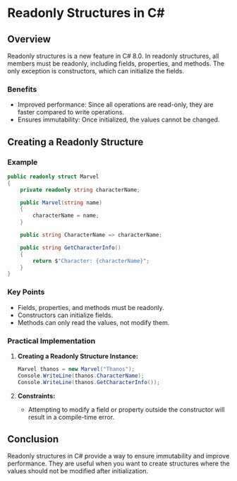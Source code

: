 
# Readonly Structures in C#

## Overview

Readonly structures is a new feature in C# 8.0. In readonly structures, all members must be readonly, including fields, properties, and methods. The only exception is constructors, which can initialize the fields.

### Benefits
- Improved performance: Since all operations are read-only, they are faster compared to write operations.
- Ensures immutability: Once initialized, the values cannot be changed.

## Creating a Readonly Structure

### Example
```csharp
public readonly struct Marvel
{
    private readonly string characterName;

    public Marvel(string name)
    {
        characterName = name;
    }

    public string CharacterName => characterName;

    public string GetCharacterInfo()
    {
        return $"Character: {characterName}";
    }
}
```

### Key Points
- Fields, properties, and methods must be readonly.
- Constructors can initialize fields.
- Methods can only read the values, not modify them.

### Practical Implementation

1. **Creating a Readonly Structure Instance:**
    ```csharp
    Marvel thanos = new Marvel("Thanos");
    Console.WriteLine(thanos.CharacterName);
    Console.WriteLine(thanos.GetCharacterInfo());
    ```

2. **Constraints:**
    - Attempting to modify a field or property outside the constructor will result in a compile-time error.

## Conclusion

Readonly structures in C# provide a way to ensure immutability and improve performance. They are useful when you want to create structures where the values should not be modified after initialization.
